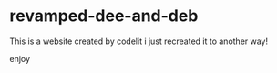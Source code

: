 # revamped-dee-and-deb
This is a website created by codelit i just recreated it to another way!

enjoy
